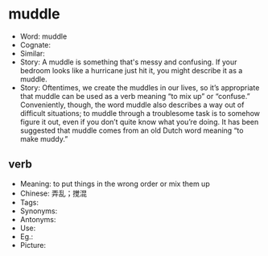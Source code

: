 # muddle

- Word: muddle
- Cognate: 
- Similar: 
- Story: A muddle is something that's messy and confusing. If your bedroom looks like a hurricane just hit it, you might describe it as a muddle.
- Story: Oftentimes, we create the muddles in our lives, so it’s appropriate that muddle can be used as a verb meaning “to mix up” or “confuse.” Conveniently, though, the word muddle also describes a way out of difficult situations; to muddle through a troublesome task is to somehow figure it out, even if you don’t quite know what you’re doing. It has been suggested that muddle comes from an old Dutch word meaning “to make muddy.”

## verb

- Meaning: to put things in the wrong order or mix them up
- Chinese: 弄乱；搅混
- Tags: 
- Synonyms: 
- Antonyms: 
- Use: 
- Eg.: 
- Picture: 

